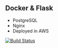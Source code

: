 ## Docker & Flask

- PostgreSQL
- Nginx
- Deployed in AWS

[![Build Status](https://travis-ci.org/HaroldEnrique/driven_app.svg?branch=master)](https://travis-ci.org/HaroldEnrique/driven_app)


